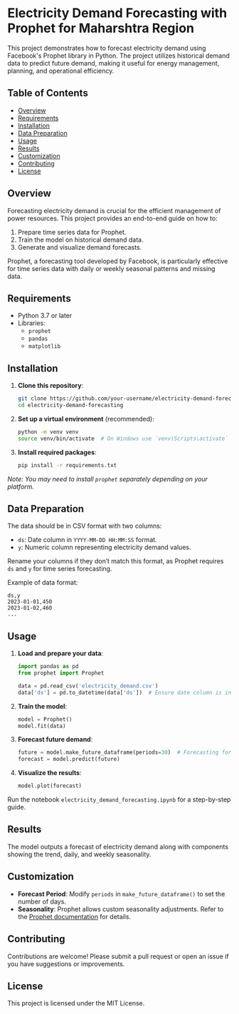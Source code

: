 # Electricity Demand Forecasting with Prophet for Maharshtra Region

This project demonstrates how to forecast electricity demand using Facebook's Prophet library in Python. The project utilizes historical demand data to predict future demand, making it useful for energy management, planning, and operational efficiency.

## Table of Contents

- [Overview](#overview)
- [Requirements](#requirements)
- [Installation](#installation)
- [Data Preparation](#data-preparation)
- [Usage](#usage)
- [Results](#results)
- [Customization](#customization)
- [Contributing](#contributing)
- [License](#license)

## Overview

Forecasting electricity demand is crucial for the efficient management of power resources. This project provides an end-to-end guide on how to:

1. Prepare time series data for Prophet.
2. Train the model on historical demand data.
3. Generate and visualize demand forecasts.

Prophet, a forecasting tool developed by Facebook, is particularly effective for time series data with daily or weekly seasonal patterns and missing data.

## Requirements

- Python 3.7 or later
- Libraries:
  - `prophet`
  - `pandas`
  - `matplotlib`
  
## Installation

1. **Clone this repository**:
    ```bash
    git clone https://github.com/your-username/electricity-demand-forecasting.git
    cd electricity-demand-forecasting
    ```

2. **Set up a virtual environment** (recommended):
    ```bash
    python -m venv venv
    source venv/bin/activate  # On Windows use `venv\Scripts\activate`
    ```

3. **Install required packages**:
    ```bash
    pip install -r requirements.txt
    ```

*Note: You may need to install `prophet` separately depending on your platform.*

## Data Preparation

The data should be in CSV format with two columns:
- `ds`: Date column in `YYYY-MM-DD HH:MM:SS` format.
- `y`: Numeric column representing electricity demand values.

Rename your columns if they don’t match this format, as Prophet requires `ds` and `y` for time series forecasting.

Example of data format:
```plaintext
ds,y
2023-01-01,450
2023-01-02,460
...
```

## Usage

1. **Load and prepare your data**:
    ```python
    import pandas as pd
    from prophet import Prophet

    data = pd.read_csv('electricity_demand.csv')
    data['ds'] = pd.to_datetime(data['ds'])  # Ensure date column is in datetime format
    ```

2. **Train the model**:
    ```python
    model = Prophet()
    model.fit(data)
    ```

3. **Forecast future demand**:
    ```python
    future = model.make_future_dataframe(periods=30)  # Forecasting for the next 30 days
    forecast = model.predict(future)
    ```

4. **Visualize the results**:
    ```python
    model.plot(forecast)
    ```

Run the notebook `electricity_demand_forecasting.ipynb` for a step-by-step guide.

## Results

The model outputs a forecast of electricity demand along with components showing the trend, daily, and weekly seasonality.

## Customization

- **Forecast Period**: Modify `periods` in `make_future_dataframe()` to set the number of days.
- **Seasonality**: Prophet allows custom seasonality adjustments. Refer to the [Prophet documentation](https://facebook.github.io/prophet/) for details.

## Contributing

Contributions are welcome! Please submit a pull request or open an issue if you have suggestions or improvements.

## License

This project is licensed under the MIT License.
